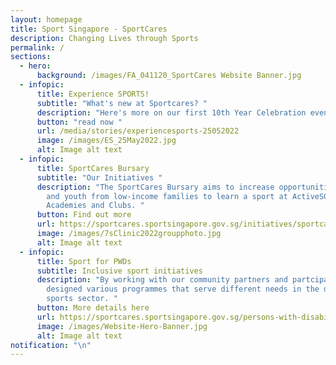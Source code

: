 ```yaml
---
layout: homepage
title: Sport Singapore - SportCares
description: Changing Lives through Sports
permalink: /
sections:
  - hero:
      background: /images/FA_041120_SportCares Website Banner.jpg
  - infopic:
      title: Experience SPORTS!
      subtitle: "What's new at Sportcares? "
      description: "Here's more on our first 10th Year Celebration event.  "
      button: "read now "
      url: /media/stories/experiencesports-25052022
      image: /images/ES_25May2022.jpg
      alt: Image alt text
  - infopic:
      title: SportCares Bursary
      subtitle: "Our Initiatives "
      description: "The SportCares Bursary aims to increase opportunities for children
        and youth from low-income families to learn a sport at ActiveSG
        Academies and Clubs. "
      button: Find out more
      url: https://sportcares.sportsingapore.gov.sg/initiatives/sportcaresbursary
      image: /images/7sClinic2022groupphoto.jpg
      alt: Image alt text
  - infopic:
      title: Sport for PWDs
      subtitle: Inclusive sport initiatives
      description: "By working with our community partners and partcipants, we have
        designed various programmes that serve different needs in the disability
        sports sector. "
      button: More details here
      url: https://sportcares.sportsingapore.gov.sg/persons-with-disabilities/disability-sports-programmes/
      image: /images/Website-Hero-Banner.jpg
      alt: Image alt text
notification: "\n"
---
```

